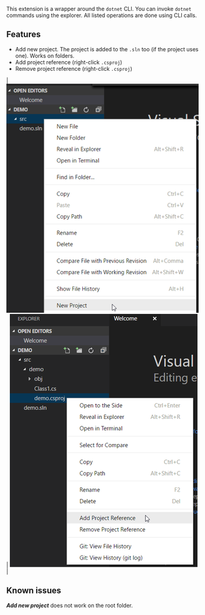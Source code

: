 This extension is a wrapper around the `dotnet` CLI. You can invoke `dotnet` commands using the explorer.
All listed operations are done using CLI calls.

## Features

* Add new project. The project is added to the `.sln` too (if the project uses one). Works on folders.
* Add project reference (right-click `.csproj`)
* Remove project reference (right-click `.csproj`)

| ![Add new project](newproject-menu.png) | ![Manage project reference](reference-menu.png) |
## Known issues

***Add new project*** does not work on the root folder.

